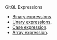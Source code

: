GitQL Expressions

- [Binary expressions](binary.md).
- [Unary expressions](unary.md).
- [Case expression](case.md).
- [Array expression](array.md).